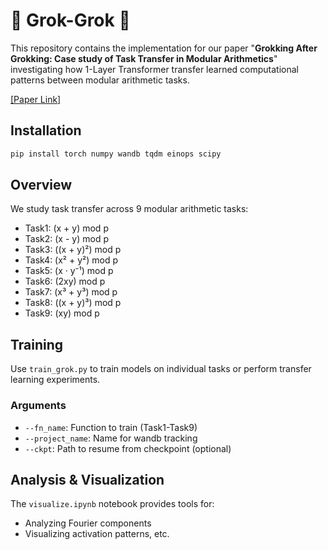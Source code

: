 # 🐸 Grok-Grok 🐸

This repository contains the implementation for our paper "**Grokking After Grokking: Case study of Task Transfer in Modular Arithmetics**" investigating how 1-Layer Transformer transfer learned computational patterns between modular arithmetic tasks.

[[Paper Link]](https://drive.google.com/file/d/1uEkgY8TCqd-CIFnySd4QhVOVNcg-HEwm/view?usp=sharing)

## Installation

```bash
pip install torch numpy wandb tqdm einops scipy
```


## Overview

We study task transfer across 9 modular arithmetic tasks:
- Task1: (x + y) mod p
- Task2: (x - y) mod p
- Task3: ((x + y)²) mod p
- Task4: (x² + y²) mod p
- Task5: (x · y⁻¹) mod p
- Task6: (2xy) mod p
- Task7: (x³ + y³) mod p
- Task8: ((x + y)³) mod p
- Task9: (xy) mod p

## Training

Use `train_grok.py` to train models on individual tasks or perform transfer learning experiments.

### Arguments
- `--fn_name`: Function to train (Task1-Task9)
- `--project_name`: Name for wandb tracking
- `--ckpt`: Path to resume from checkpoint (optional)

## Analysis & Visualization

The `visualize.ipynb` notebook provides tools for:
- Analyzing Fourier components
- Visualizing activation patterns, etc.
